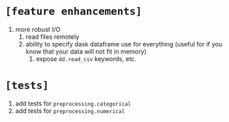 # `[feature enhancements]`
1. more robust I/O
   1. read files remotely
   2. ability to specify dask dataframe use for everything (useful for if you know that your data will not fit in memory)
      1. expose `dd.read_csv` keywords, etc.


# `[tests]`
1. add tests for `preprocessing.categorical`
2. add tests for `preprocessing.numerical`